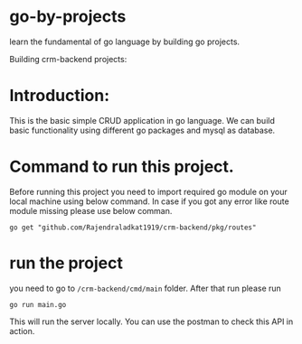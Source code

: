 # go-by-projects
learn the fundamental of go language by building go projects.

Building crm-backend projects:

# Introduction:
  This is the basic simple CRUD application in go language. We can build basic functionality using different go packages and mysql as database.
  
# Command to run this project.

Before running this project you need to import required go module on your local machine using below command.
In case if you got any error like route module missing please use below comman.
```
go get "github.com/Rajendraladkat1919/crm-backend/pkg/routes"

```
# run the project

you need to go to `/crm-backend/cmd/main` folder. After that run please run

```
go run main.go 

```
This will run the server locally. You can use the postman to check this API in action.
